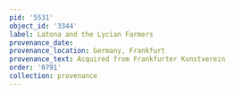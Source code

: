 ```yaml
---
pid: '5531'
object_id: '3344'
label: Latona and the Lycian Farmers
provenance_date:
provenance_location: Germany, Frankfurt
provenance_text: Acquired from Frankfurter Kunstverein
order: '0791'
collection: provenance
---
```


